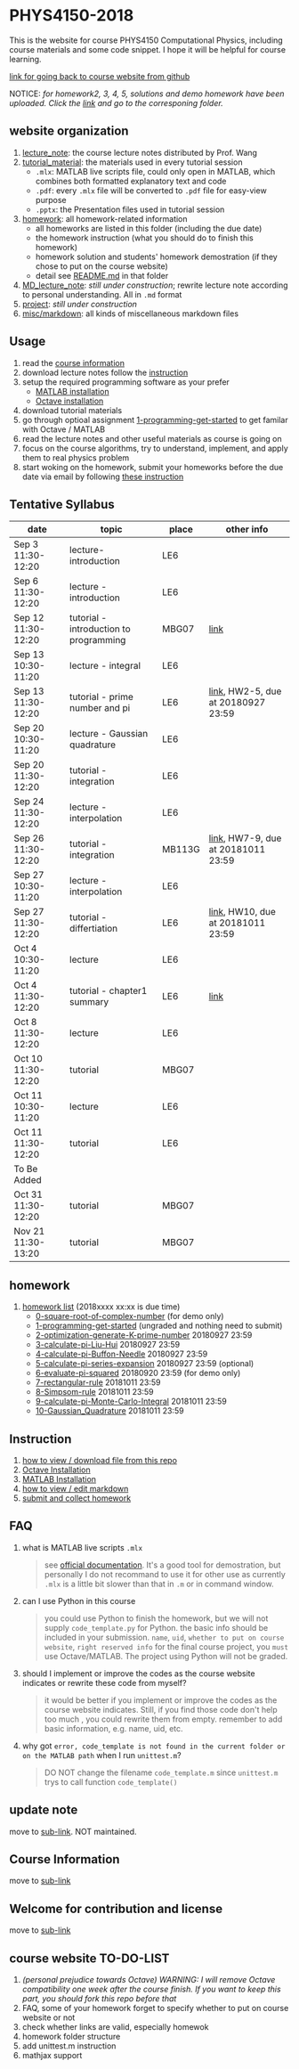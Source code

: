 # PHYS4150-2018

This is the website for course PHYS4150 Computational Physics, including course materials and some code snippet. I hope it will be helpful for course learning.

[link for going back to course website from github](https://husisy.github.io/PHYS4150-2018/)

NOTICE: *for homework2, 3, 4, 5, solutions and demo homework have been uploaded. Click the [link](https://github.com/husisy/PHYS4150-2018/tree/master/homework) and go to the corresponing folder.*

## website organization

1. [lecture_note](https://github.com/husisy/PHYS4150-2018/tree/master/lecture_note): the course lecture notes distributed by Prof. Wang
2. [tutorial_material](https://github.com/husisy/PHYS4150-2018/tree/master/tutorial_material): the materials used in every tutorial session
   * ```.mlx```: MATLAB live scripts file, could only open in MATLAB, which combines both formatted explanatory text and code
   * ```.pdf```: every ```.mlx``` file will be converted to ```.pdf``` file for easy-view purpose
   * ```.pptx```: the Presentation files used in tutorial session
3. [homework](https://github.com/husisy/PHYS4150-2018/tree/master/homework): all homework-related information
   * all homeworks are listed in this folder (including the due date)
   * the homework instruction (what you should do to finish this homework)
   * homework solution and students' homework demostration (if they chose to put on the course website)
   * detail see [README.md](https://github.com/husisy/PHYS4150-2018/tree/master/homework) in that folder
4. [MD_lecture_note](https://github.com/husisy/PHYS4150-2018/tree/master/MD_lecture_note): *still under construction*; rewrite lecture note according to personal understanding. All in ```.md``` format
5. [project](https://github.com/husisy/PHYS4150-2018/tree/master/project): *still under construction*
6. [misc/markdown](https://github.com/husisy/PHYS4150-2018/tree/master/misc/markdown): all kinds of miscellaneous markdown files

## Usage

1. read the [course information](https://github.com/husisy/PHYS4150-2018/tree/master/misc/markdown/course_information.md)
2. download lecture notes follow the [instruction](https://github.com/husisy/PHYS4150-2018/tree/master/misc/markdown/view_and_download_file.md)
3. setup the required programming software as your prefer
   * [MATLAB installation](https://github.com/husisy/PHYS4150-2018/tree/master/misc/markdown/MATLAB_installation.md)
   * [Octave installation](https://github.com/husisy/PHYS4150-2018/tree/master/misc/markdown/Octave_installation.md)
4. download tutorial materials
5. go through optioal assignment [1-programming-get-started](https://github.com/husisy/PHYS4150-2018/tree/master/homework#1-programming-get-started) to get familar with Octave / MATLAB
6. read the lecture notes and other useful materials as course is going on
7. focus on the course algorithms, try to understand, implement, and apply them to real physics problem
8. start woking on the homework, submit your homeworks before the due date via email by following [these instruction](https://github.com/husisy/PHYS4150-2018/tree/master/misc/markdown/submit_and_collect_homework.md)

## Tentative Syllabus

| date | topic | place | other info |
| --- | --- | --- | --- |
| Sep 3 11:30-12:20 | lecture-introduction | LE6 | |
| Sep 6 11:30-12:20 | lecture - introduction | LE6 | |
| Sep 12 11:30-12:20 | tutorial - introduction to programming | MBG07 | [link](https://github.com/husisy/PHYS4150-2018/tree/master/tutorial_material/TS20180912) |
| Sep 13 10:30-11:20 | lecture - integral | LE6 | |
| Sep 13 11:30-12:20 | tutorial - prime number and pi | LE6 | [link](https://github.com/husisy/PHYS4150-2018/tree/master/tutorial_material/TS20180913), HW2-5, due at 20180927 23:59 |
| Sep 20 10:30-11:20 | lecture - Gaussian quadrature | LE6 | |
| Sep 20 11:30-12:20 | tutorial - integration | LE6 | |
| Sep 24 11:30-12:20 | lecture - interpolation | LE6 | |
| Sep 26 11:30-12:20 | tutorial - integration | MB113G | [link](https://github.com/husisy/PHYS4150-2018/tree/master/tutorial_material/TS20180926), HW7-9, due at 20181011 23:59 |
| Sep 27 10:30-11:20 | lecture - interpolation | LE6 | |
| Sep 27 11:30-12:20 | tutorial - differtiation | LE6 | [link](https://github.com/husisy/PHYS4150-2018/tree/master/tutorial_material/TS20180927), HW10, due at 20181011 23:59 |
| Oct 4 10:30-11:20 | lecture | LE6 | |
| Oct 4 11:30-12:20 | tutorial - chapter1 summary | LE6 | [link](https://github.com/husisy/PHYS4150-2018/tree/master/tutorial_material/TS20181004) |
| Oct 8 11:30-12:20 | lecture | LE6 | |
| Oct 10 11:30-12:20 | tutorial | MBG07 | |
| Oct 11 10:30-11:20 | lecture | LE6 | |
| Oct 11 11:30-12:20 | tutorial | LE6 | |
| To Be Added | | | |
| Oct 31 11:30-12:20 | tutorial | MBG07 | |
| Nov 21 11:30-13:20 | tutorial | MBG07 | |

## homework

1. [homework list](https://github.com/husisy/PHYS4150-2018/tree/master/homework) (2018xxxx xx:xx is due time)
   * [0-square-root-of-complex-number](https://github.com/husisy/PHYS4150-2018/tree/master/homework#0-square-root-of-complex-number) (for demo only)
   * [1-programming-get-started](https://github.com/husisy/PHYS4150-2018/tree/master/homework#1-programming-get-started) (ungraded and nothing need to submit)
   * [2-optimization-generate-K-prime-number](https://github.com/husisy/PHYS4150-2018/tree/master/homework#2-optimization-generate-k-prime-number) 20180927 23:59
   * [3-calculate-pi-Liu-Hui](https://github.com/husisy/PHYS4150-2018/tree/master/homework#3-calculate-pi-liu-hui) 20180927 23:59
   * [4-calculate-pi-Buffon-Needle](https://github.com/husisy/PHYS4150-2018/tree/master/homework#4-calculate-pi-buffon-needle) 20180927 23:59
   * [5-calculate-pi-series-expansion](https://github.com/husisy/PHYS4150-2018/tree/master/homework#5-calculate-pi-series-expansion) 20180927 23:59 (optional)
   * [6-evaluate-pi-squared](https://github.com/husisy/PHYS4150-2018/tree/master/homework#6-evaluate-pi-squared) 20180920 23:59 (for demo only)
   * [7-rectangular-rule](https://github.com/husisy/PHYS4150-2018/tree/master/homework#7-rectangular-rule) 20181011 23:59
   * [8-Simpsom-rule](https://github.com/husisy/PHYS4150-2018/tree/master/homework#8-simpsom-rule) 20181011 23:59
   * [9-calculate-pi-Monte-Carlo-Integral](https://github.com/husisy/PHYS4150-2018/tree/master/homework#9-calculate-pi-monte-carlo-integral) 20181011 23:59
   * [10-Gaussian_Quadrature](https://github.com/husisy/PHYS4150-2018/tree/master/homework#10-gaussian-quadrature) 20181011 23:59

## Instruction

1. [how to view / download file from this repo](https://github.com/husisy/PHYS4150-2018/tree/master/misc/markdown/view_and_download_file.md)
2. [Octave Installation](https://github.com/husisy/PHYS4150-2018/tree/master/misc/markdown/Octave_installation.md)
3. [MATLAB Installation](https://github.com/husisy/PHYS4150-2018/tree/master/misc/markdown/MATLAB_installation.md)
4. [how to view / edit markdown](https://github.com/husisy/PHYS4150-2018/tree/master/misc/markdown/view_and_edit_markdown.md)
5. [submit and collect homework](https://github.com/husisy/PHYS4150-2018/tree/master/misc/markdown/submit_and_collect_homework.md)

## FAQ

1. what is MATLAB live scripts ```.mlx```
   > see [official documentation](https://www.mathworks.com/help/matlab/matlab_prog/what-is-a-live-script-or-function.html;jsessionid=9a500aa277e7aa38ca708835117a). It's a good tool for demostration, but personally I do not recommand to use it for other use as currently ```.mlx``` is a little bit slower than that in ```.m``` or in command window.
2. can I use Python in this course
   > you could use Python to finish the homework, but we will not supply ```code_template.py``` for Python.
   > the basic info should be included in your submission. ```name```, ```uid```, ```whether to put on course website```, ```right reserved info```
   > for the final course project, you ```must``` use Octave/MATLAB. The project using Python will not be graded.
3. should I implement or improve the codes as the course website indicates or rewrite these code from myself?
   > it would be better if you implement or improve the codes as the course website indicates. Still, if you find those code don't help too much , you could rewrite them from empty.
   > remember to add basic information, e.g. name, uid, etc.
4. why got ```error, code_template is not found in the current folder or on the MATLAB path``` when I run ```unittest.m```?
   > DO NOT change the filename ```code_template.m``` since ```unittest.m``` trys to call function ```code_template()```

## update note

move to [sub-link](https://github.com/husisy/PHYS4150-2018/tree/master/misc/markdown/update_note.md). NOT maintained.

## Course Information

move to [sub-link](https://github.com/husisy/PHYS4150-2018/tree/master/misc/markdown/course_information.md)

## Welcome for contribution and license

move to [sub-link](https://github.com/husisy/PHYS4150-2018/tree/master/misc/markdown/contribution_license.md)

## course website TO-DO-LIST

1. *(personal prejudice towards Octave) WARNING: I will remove Octave compatibility one week after the course finish. If you want to keep this part, you should fork this repo before that*
2. FAQ, some of your homework forget to specify whether to put on course website or not
3. check whether links are valid, especially homewok
4. homework folder structure
5. add unittest.m instruction
6. mathjax support

